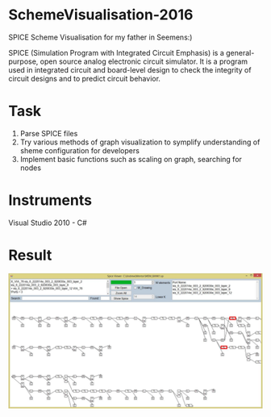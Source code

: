 # SchemeVisualisation-2016
SPICE Scheme Visualisation for my father in Seemens:)

SPICE (Simulation Program with Integrated Circuit Emphasis) is a general-purpose, open source analog electronic circuit simulator. It is a program used in integrated circuit and board-level design to check the integrity of circuit designs and to predict circuit behavior.

# Task
1. Parse SPICE files 
2. Try various methods of graph visualization to symplify understanding of sheme configuration for developers  
3. Implement basic functions such as scaling on graph, searching for nodes

# Instruments
Visual Studio 2010 - C#

# Result
![fig](/result.jpg)
